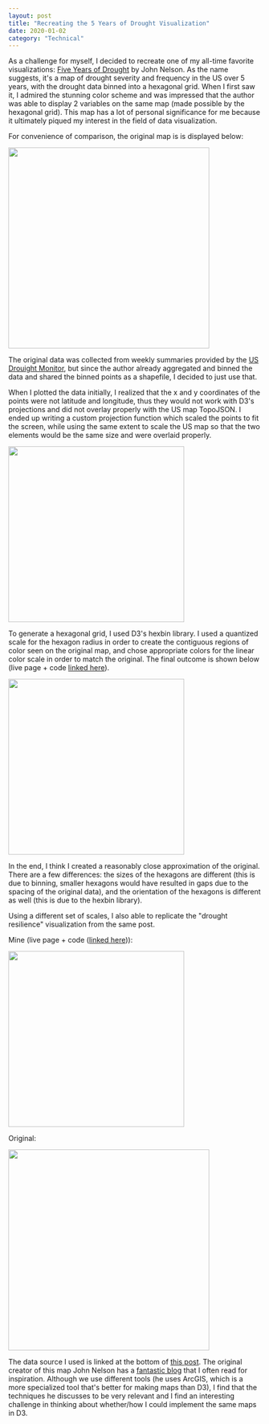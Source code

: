 ```yaml
---
layout: post
title: "Recreating the 5 Years of Drought Visualization"
date: 2020-01-02
category: "Technical"
---
```


As a challenge for myself, I decided to recreate one of my all-time favorite visualizations: [Five Years of Drought](https://adventuresinmapping.com/2016/07/12/five-years-of-drought/) by John Nelson. As the name suggests, it's a map of drought severity and frequency in the US over 5 years, with the drought data binned into a hexagonal grid. When I first saw it, I admired the stunning color scheme and was impressed that the author was able to display 2 variables on the same map (made possible by the hexagonal grid). This map has a lot of personal significance for me because it ultimately piqued my interest in the field of data visualization. 

For convenience of comparison, the original map is is displayed below:

<img src="https://adventuresinmapping.files.wordpress.com/2016/07/droughtintensityandduration.jpg" height="400">

The original data was collected from weekly summaries provided by the [US Drouight Monitor](https://droughtmonitor.unl.edu/), but since the author already aggregated and binned the data and shared the binned points as a shapefile, I decided to just use that. 

When I plotted the data initially, I realized that the x and y coordinates of the points were not latitude and longitude, thus they would not work with D3's projections and did not overlay properly with the US map TopoJSON. I ended up writing a custom projection function which scaled the points to fit the screen, while using the same extent to scale the US map so that the two elements would be the same size and were overlaid properly.

<img src="https://yangdanny97.github.io/misc/drought/inprogress.png" height="350">

To generate a hexagonal grid, I used D3's hexbin library. I used a quantized scale for the hexagon radius in order to create the contiguous regions of color seen on the original map, and chose appropriate colors for the linear color scale in order to match the original. The final outcome is shown below (live page + code [linked here](https://yangdanny97.github.io/misc/drought)).

<img src="https://yangdanny97.github.io/misc/drought/drought.png" height="350">

In the end, I think I created a reasonably close approximation of the original. There are a few differences: the sizes of the hexagons are different (this is due to binning, smaller hexagons would have resulted in gaps due to the spacing of the original data), and the orientation of the hexagons is different as well (this is due to the hexbin library).

Using a different set of scales, I also able to replicate the "drought resilience" visualization from the same post.

Mine (live page + code ([linked here](https://yangdanny97.github.io/misc/drought/vis2.html))):

<img src="https://yangdanny97.github.io/misc/drought/resilience.png" height="350">

Original:

<img src="https://adventuresinmapping.files.wordpress.com/2016/07/optimistsdroughtmap1.jpg" height="400">

The data source I used is linked at the bottom of [this post](https://nation.maps.arcgis.com/apps/Cascade/index.html?appid=a9d345446d1a48a2918ff95b51f5841c). The original creator of this map John Nelson has a [fantastic blog](https://adventuresinmapping.com) that I often read for inspiration. Although we use different tools (he uses ArcGIS, which is a more specialized tool that's better for making maps than D3), I find that the techniques he discusses to be very relevant and I find an interesting challenge in thinking about whether/how I could implement the same maps in D3. 
